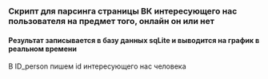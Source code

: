 ### Скрипт для парсинга страницы ВК интересующего нас пользователя на предмет того, онлайн он или нет
#### Результат записывается в базу данных sqLite и выводится на график в реальном времени

В ID_person пишем id интересующего нас человека
